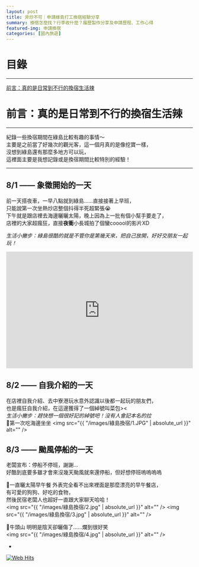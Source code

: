 ```yaml
---
layout: post
title: 非炒不可｜申請綠島打工換宿經驗分享
summary: 換宿怎麼找？行李收什麼？履歷製作分享及申請歷程、工作心得
featured-img: 申請換宿
categories: [國內旅遊]
---
```


# 目錄

***

[前言：真的是日常到不行的換宿生活辣](#前言)



<a name="前言"/>

# 前言：真的是日常到不行的換宿生活辣

***

紀錄一些換宿期間在綠島比較有趣的事情～ <br>
主要是之前當了好幾次的觀光客，這一個月真的是像挖寶一樣，<br>
沒想到綠島還有那麼多地方可以玩，<br>
這裡面主要是我想記錄或是換宿期間比較特別的經驗！<br>


***

## 8/1 —— 象徵開始的一天
前一天搭夜車，一早八點就到綠島……直接接著上早班，<br>
只能說第一次坐熱炒店整個抖得半死超緊張😭<br>
下午就是跟店裡去海邊曬曬太陽，晚上因為上一批有個小幫手要走了，<br>
店裡的大家超瘋狂，直接**夜衝**小長城拍了個蠻cooool的影片XD<br>

*生活小撇步：綠島很酷的就是不管你是第幾天來，把自己放開，好好交朋友一起玩！*

<iframe width="100%" height="315" src="https://www.youtube.com/embed/BXA-oVkpK8Y" frameborder="0" allow="accelerometer; autoplay; clipboard-write; encrypted-media; gyroscope; picture-in-picture" allowfullscreen></iframe>

## 8/2 —— 自我介紹的一天
在店裡自我介紹、去中寮港玩水意外認識以後都一起玩的朋友們，<br>
也是瘋狂自我介紹，在這邊獲得了一個綽號叫菜包>< <br>
*生活小撇步：趕快想一個很好記的綽號吧！沒有人會記本名的拉*<br>
🚩第一次吃海邊坐坐
<span class="image fit"><img src="{{ "/images/綠島換宿/1.JPG" | absolute_url }}" alt="" /></span>

## 8/3 —— 颱風停船的一天
老闆宣布：停船不停班，謝謝...<br>
好酷到底要多雖才會來沒幾天颱風就來還停船，但好想停班嗚嗚嗚嗚<br>

🚩一直曬太陽早午餐
外表完全看不出來裡面是那麼漂亮的早午餐店，<br>
有可愛的狗狗、好吃的食物，<br>
然後民宿老闆人也超好一直跟大家聊天哈哈！<br>
<span class="image fit"><img src="{{ "/images/綠島換宿/2.jpg" | absolute_url }}" alt="" /></span>
<span class="image fit"><img src="{{ "/images/綠島換宿/3.jpg" | absolute_url }}" alt="" /></span>

🚩牛頭山
明明是陰天卻曬傷了……爛到很好笑<br>
<span class="image fit"><img src="{{ "/images/綠島換宿/4.jpg" | absolute_url }}" alt="" /></span>





























-



<!-- hitwebcounter Code START -->
<a href="https://www.hitwebcounter.com" target="_blank">
<img src="https://hitwebcounter.com/counter/counter.php?page=7668986&style=0032&nbdigits=5&type=page&initCount=0" title="Total Website Hits" Alt="Web Hits"   border="0" />
</a>                                    
                                    
                                        















